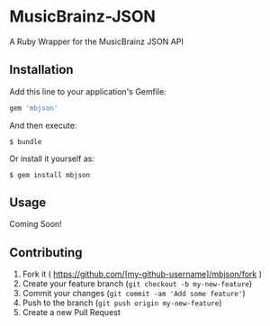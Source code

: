 # MusicBrainz-JSON

A Ruby Wrapper for the MusicBrainz JSON API

## Installation

Add this line to your application's Gemfile:

```ruby
gem 'mbjson'
```

And then execute:

    $ bundle

Or install it yourself as:

    $ gem install mbjson

## Usage

Coming Soon!

## Contributing

1. Fork it ( https://github.com/[my-github-username]/mbjson/fork )
2. Create your feature branch (`git checkout -b my-new-feature`)
3. Commit your changes (`git commit -am 'Add some feature'`)
4. Push to the branch (`git push origin my-new-feature`)
5. Create a new Pull Request
